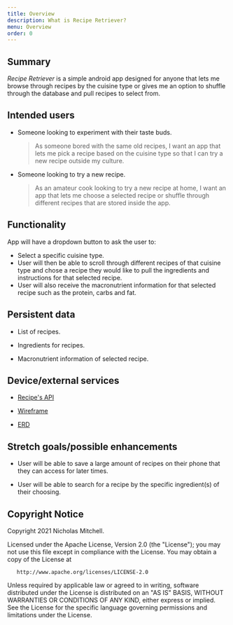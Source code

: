 ```yaml
---
title: Overview
description: What is Recipe Retriever?
menu: Overview
order: 0
---
```


## Summary

<i> Recipe Retriever </i> is a simple android app designed for anyone that lets me browse through recipes by the cuisine type or gives me an option to shuffle through the database and pull recipes to select from.

## Intended users

* Someone looking to experiment with their taste buds.

  > As someone bored with the same old recipes, I want an app that lets me pick a recipe based on the cuisine type so that I can try a new recipe outside my culture. 

* Someone looking to try a new recipe.

  > As an amateur cook looking to try a new recipe at home, I want an app that lets me choose a selected recipe or shuffle through different recipes that are stored inside the app.

## Functionality

App will have a dropdown button to ask the user to: 

  * Select a specific cuisine type.
  * User will then be able to scroll through different recipes of that cuisine type and chose a recipe they would like to pull the ingredients and instructions for that selected recipe.
  * User will also receive the macronutrient information for that selected recipe such as the protein, carbs and fat.

## Persistent data

* List of recipes.

* Ingredients for recipes.

* Macronutrient information of selected recipe.

## Device/external services

[comment]: <> (TODO add more information on device/ external services.)

* [Recipe's API](https://spoonacular.com/food-api/docs)

* [Wireframe](wireframe.md)

* [ERD](erd.md)

## Stretch goals/possible enhancements

* User will be able to save a large amount of recipes on their phone that they can access for later times.

* User will be able to search for a recipe by the specific ingredient(s) of their choosing.

## Copyright Notice

Copyright 2021 Nicholas Mitchell.

Licensed under the Apache License, Version 2.0 (the "License");
you may not use this file except in compliance with the License.
You may obtain a copy of the License at

       http://www.apache.org/licenses/LICENSE-2.0

Unless required by applicable law or agreed to in writing, software
distributed under the License is distributed on an "AS IS" BASIS,
WITHOUT WARRANTIES OR CONDITIONS OF ANY KIND, either express or implied.
See the License for the specific language governing permissions and
limitations under the License.